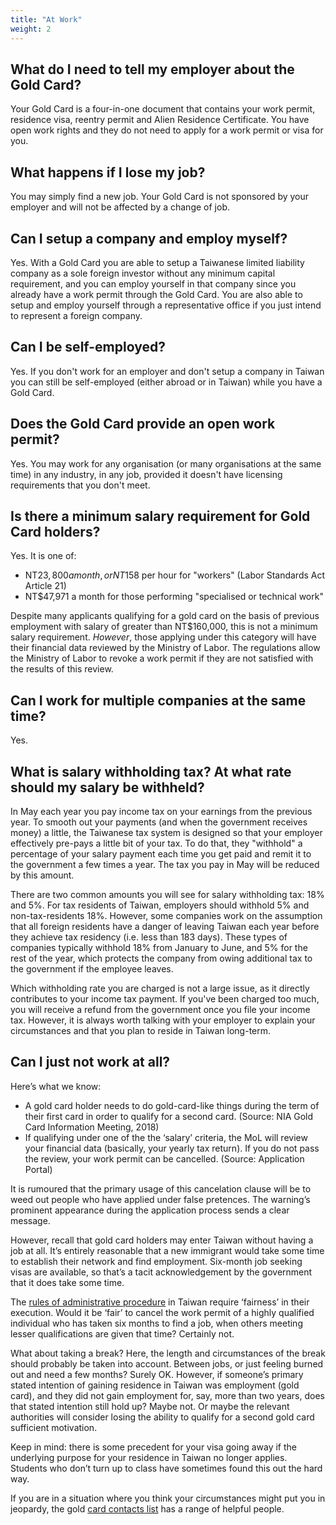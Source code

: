 ```yaml
---
title: "At Work"
weight: 2
---
```

<!--- (c) Tom Fifield, licensed under a
Creative Commons Attribution-NonCommercial-ShareAlike 4.0 International License. -->

## What do I need to tell my employer about the Gold Card?
Your Gold Card is a four-in-one document that contains your work permit, residence visa, reentry
 permit and Alien Residence Certificate. You have open work rights and they do not need to apply
 for a work permit or visa for you.

## What happens if I lose my job?
You may simply find a new job. Your Gold Card is not sponsored by your employer and will not be
 affected by a change of job.

## Can I setup a company and employ myself?
Yes. With a Gold Card you are able to setup a Taiwanese limited liability company as a sole foreign investor
 without any minimum capital requirement, and you can employ yourself in that company since you already have a
 work permit through the Gold Card. You are also able to setup and employ yourself through a representative office
 if you just intend to represent a foreign company.

## Can I be self-employed?
Yes. If you don't work for an employer and don't setup a company in Taiwan you can still be self-employed (either abroad or in Taiwan) while you have a Gold Card.

## Does the Gold Card provide an open work permit?
Yes. You may work for any organisation (or many organisations at the same time) in any industry,
 in any job, provided it doesn't have licensing requirements that you don't meet.

## Is there a minimum salary requirement for Gold Card holders?
Yes. It is one of:

* NT$23,800 a month, or NT$158 per hour for "workers" (Labor Standards Act Article 21)
* NT$47,971 a month for those performing "specialised or technical work" 

Despite many applicants qualifying for a gold card on the basis of previous employment with salary
 of greater than NT$160,000, this is not a minimum salary requirement. _However_, those applying
 under this category will have their financial data reviewed by the Ministry of Labor. The
 regulations allow the Ministry of Labor to revoke a work permit if they are not satisfied with
 the results of this review.

## Can I work for multiple companies at the same time?
Yes.

## What is salary withholding tax? At what rate should my salary be withheld?
In May each year you pay income tax on your earnings from the previous year. To smooth out your
 payments (and when the government receives money) a little, the Taiwanese tax system is designed
 so that your employer effectively pre-pays a little bit of your tax. To do that, they
 "withhold" a percentage of your salary payment each time you get paid and remit it to
 the government a few times a year. The tax you pay in May will be reduced by this amount.

There are two common amounts you will see for salary withholding tax: 18% and 5%. For
 tax residents of Taiwan, employers should withhold 5% and non-tax-residents 18%.
 However, some companies work on the assumption that all foreign residents have a danger of
 leaving Taiwan each year before they achieve tax residency (i.e. less than 183 days).
 These types of companies typically withhold 18% from January to June, and 5% for the rest of
 the year, which protects the company from owing additional tax to the government if the
 employee leaves.

Which withholding rate you are charged is not a large issue, as it directly contributes to your
 income tax payment. If you've been charged too much, you will receive a refund from the
 government once you file your income tax. However, it is always worth talking with your
 employer to explain your circumstances and that you plan to reside in Taiwan long-term.

## Can I just not work at all?
Here’s what we know:

* A gold card holder needs to do gold-card-like things during the term of their first card in order to qualify for a second card. (Source: NIA Gold Card Information Meeting, 2018)
* If qualifying under one of the the ‘salary’ criteria, the MoL will review your financial data (basically, your yearly tax return). If you do not pass the review, your work permit can be cancelled. (Source: Application Portal)

It is rumoured that the primary usage of this cancelation clause will be to weed out people who
 have applied under false pretences. The warning’s prominent appearance during the application process
 sends a clear message.

However, recall that gold card holders may enter Taiwan without having a job at all. It’s entirely
 reasonable that a new immigrant would take some time to establish their network and find employment.
 Six-month job seeking visas are available, so that’s a tacit acknowledgement by the government
 that it does take some time.

The [rules of administrative procedure](https://law.moj.gov.tw/ENG/LawClass/LawAll.aspx?pcode=A0030055)
 in Taiwan require ‘fairness’ in their execution. Would it be ‘fair’ to cancel the work permit of a
 highly qualified individual who has taken six months to find a job, when others meeting lesser
 qualifications are given that time? Certainly not.

What about taking a break? Here, the length and circumstances of the break should probably be taken
 into account. Between jobs, or just feeling burned out and need a few months? Surely OK. However,
 if someone’s primary stated intention of gaining residence in Taiwan was employment (gold card),
 and they did not gain employment for, say, more than two years, does that stated intention still
 hold up? Maybe not. Or maybe the relevant authorities will consider losing the ability to qualify
for a second gold card sufficient motivation.

Keep in mind: there is some precedent for your visa going away if the underlying purpose for your
 residence in Taiwan no longer applies. Students who don’t turn up to class have sometimes found
 this out the hard way.

If you are in a situation where you think your circumstances might put you in jeopardy, the gold
 [card contacts list](https://foreigntalentact.ndc.gov.tw/en/cp.aspx?n=D927ED39BDAE7478&s=DA2F7BC919B77E24)
 has a range of helpful people.

